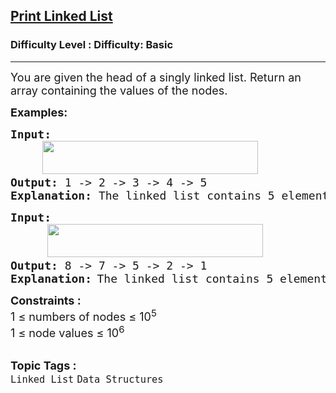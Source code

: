 <h2><a href="https://www.geeksforgeeks.org/problems/print-linked-list-elements/1?page=1&category=Linked%20List&difficulty=Basic,Easy&status=unsolved&sortBy=submissions">Print Linked List</a></h2><h3>Difficulty Level : Difficulty: Basic</h3><hr><div class="problems_problem_content__Xm_eO"><p><span style="font-size: 18px;">You are given the head of a singly linked list. Return an array containing the values of the nodes.</span></p>
<p><strong><span style="font-size: 18px;">Examples:</span></strong></p>
<pre><span style="font-size: 18px;"><strong>Input: </strong></span>  <br>      <img src="https://media.geeksforgeeks.org/img-practice/prod/addEditProblem/700004/Web/Other/blobid0_1754905599.webp" width="345" height="53"><br><span style="font-size: 18px;"><strong>Output: </strong>1 -&gt; 2 -&gt; 3 -&gt; 4 -&gt; 5</span>
<span style="font-size: 18px;"><strong>Explanation: </strong>The linked list contains 5 elements [1, 2, 3, 4, 5].The elements are printed in a single line.</span></pre>
<pre><strong><span style="font-size: 18px;">Input:</span> </strong><span style="font-size: 18px;"><br></span> &nbsp; &nbsp; &nbsp; <a href="file:///C:/Users/GFG0736-RITIK-/Downloads/1123%20(1).webp"><img src="https://media.geeksforgeeks.org/img-practice/prod/addEditProblem/700004/Web/Other/blobid0_1754909248.webp" width="345" height="53"></a><br><strong><span style="font-size: 18px;">Output: </span></strong><span style="font-size: 18px;">8 -&gt; 7 -&gt; 5 -&gt; 2 -&gt; 1</span>
<strong><span style="font-size: 18px;">Explanation:</span> </strong><span style="font-size: 18px;">The linked list contains 5 elements [8, 7, 5, 2, 1] The elements are printed in a single line.</span></pre>
<div><strong><span style="font-size: 18px;">Constraints :</span></strong></div>
<div><span style="font-size: 18px;">1 ≤ numbers of nodes ≤ 10<sup>5</sup></span></div>
<div><span style="font-size: 18px;">1 ≤ node values ≤ 10<sup>6</sup></span></div></div><br><p><span style=font-size:18px><strong>Topic Tags : </strong><br><code>Linked List</code>&nbsp;<code>Data Structures</code>&nbsp;